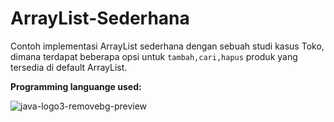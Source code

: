 # ArrayList-Sederhana
Contoh implementasi ArrayList sederhana dengan sebuah studi kasus Toko, dimana terdapat beberapa opsi untuk `tambah,cari,hapus` 
produk yang tersedia di default ArrayList. 



**Programming languange used:**

![java-logo3-removebg-preview](https://user-images.githubusercontent.com/88439222/164267578-cd0c409f-a23a-4059-ac0e-12e0f7880d62.png)

